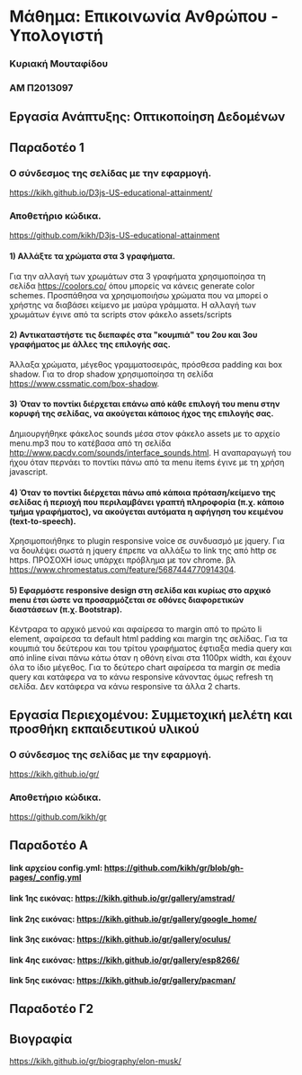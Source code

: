 # Μάθημα: Επικοινωνία Ανθρώπου - Υπολογιστή

### Κυριακή Μουταφίδου
### ΑΜ Π2013097

## Εργασία Ανάπτυξης: Οπτικοποίηση Δεδομένων

## Παραδοτέο 1
### Ο σύνδεσμος της σελίδας με την εφαρμογή.
https://kikh.github.io/D3js-US-educational-attainment/

### Αποθετήριο κώδικα.
https://github.com/kikh/D3js-US-educational-attainment

#### 1) Αλλάξτε τα χρώματα στα 3 γραφήματα.
Για την αλλαγή των χρωμάτων στα 3 γραφήματα χρησιμοποίησα τη σελίδα https://coolors.co/ όπου μπορείς να κάνεις generate color schemes. Προσπάθησα να χρησιμοποιήσω χρώματα που να μπορεί ο χρήστης να διαβάσει κείμενο με μαύρα γράμματα. Η αλλαγή των χρωμάτων έγινε από τα scripts στον φάκελο assets/scripts

#### 2) Αντικαταστήστε τις διεπαφές στα "κουμπιά" του 2ου και 3ου γραφήματος με άλλες της επιλογής σας.
Άλλαξα χρώματα, μέγεθος γραμματοσειράς, πρόσθεσα padding και box shadow. Για το drop shadow χρησιμοποίησα τη σελίδα https://www.cssmatic.com/box-shadow. 

#### 3) Όταν το ποντίκι διέρχεται επάνω από κάθε επιλογή του menu στην κορυφή της σελίδας, να ακούγεται κάποιος ήχος της επιλογής σας.
Δημιουργήθηκε φάκελος sounds μέσα στον φάκελο assets με το αρχείο menu.mp3 που το κατέβασα από τη σελίδα http://www.pacdv.com/sounds/interface_sounds.html. H αναπαραγωγή του ήχου όταν περνάει το ποντίκι πάνω από τα menu items έγινε με τη χρήση javascript.

#### 4) Όταν το ποντίκι διέρχεται πάνω από κάποια πρόταση/κείμενο της σελίδας ή περιοχή που περιλαμβάνει γραπτή πληροφορία (π.χ. κάποιο τμήμα γραφήματος), να ακούγεται αυτόματα η αφήγηση του κειμένου (text-to-speech).
Χρησιμοποιήθηκε το plugin responsive voice σε συνδυασμό με jquery. Για να δουλέψει σωστά η jquery έπρεπε να αλλάξω το link της από http σε https. ΠΡΟΣΟΧΗ ίσως υπάρχει πρόβλημα με τον chrome. βλ https://www.chromestatus.com/feature/5687444770914304.

#### 5) Εφαρμόστε responsive design στη σελίδα και κυρίως στο αρχικό menu έτσι ώστε να προσαρμόζεται σε οθόνες διαφορετικών διαστάσεων (π.χ. Bootstrap).
Κέντραρα το αρχικό μενού και αφαίρεσα το margin από το πρώτο li element, αφαίρεσα τα default html padding και margin της σελίδας. Για τα κουμπιά του δεύτερου και του τρίτου γραφήματος έφτιαξα media query και από inline είναι πάνω κάτω όταν η οθόνη είναι στα 1100px width, και έχουν όλα το ίδιο μέγεθος. Για το δεύτερο chart αφαίρεσα τα margin σε media query και κατάφερα να το κάνω responsive κάνοντας όμως refresh τη σελίδα. Δεν κατάφερα να κάνω responsive τα άλλα 2 charts.

## Εργασία Περιεχομένου: Συμμετοχική μελέτη και προσθήκη εκπαιδευτικού υλικού

### Ο σύνδεσμος της σελίδας με την εφαρμογή.
https://kikh.github.io/gr/

### Αποθετήριο κώδικα.
https://github.com/kikh/gr

## Παραδοτέο Α

#### link αρχείου config.yml: https://github.com/kikh/gr/blob/gh-pages/_config.yml
#### link 1ης εικόνας: https://kikh.github.io/gr/gallery/amstrad/
#### link 2ης εικόνας: https://kikh.github.io/gr/gallery/google_home/
#### link 3ης εικόνας: https://kikh.github.io/gr/gallery/oculus/
#### link 4ης εικόνας: https://kikh.github.io/gr/gallery/esp8266/
#### link 5ης εικόνας: https://kikh.github.io/gr/gallery/pacman/

## Παραδοτέο Γ2
## Βιογραφία
https://kikh.github.io/gr/biography/elon-musk/


